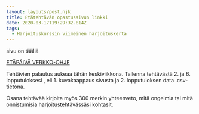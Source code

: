```yaml
---
layout: layouts/post.njk
title: Etätehtävän opastussivun linkki
date: 2020-03-17T19:29:32.814Z
tags:
  - Harjoituskurssin viimeinen harjoituskerta
---
```

sivu on täällä

[ETÄPÄIVÄ VERKKO-OHJE ](https://people.uta.fi/~op98563/blog/post-9/Seven.html)



Tehtävien palautus aukeaa tähän keskiviikkona. Tallenna tehtävästä 2. ja 6. lopputuloksesi , eli 1. kuvakaappaus sivusta ja 2. lopputuloksen data .csv-tietona. 

Osana tehtävää kirjoita myös 300 merkin yhteenveto, mitä ongelmia tai mitä onnistumisia harjoitustehtävässäsi kohtasit.